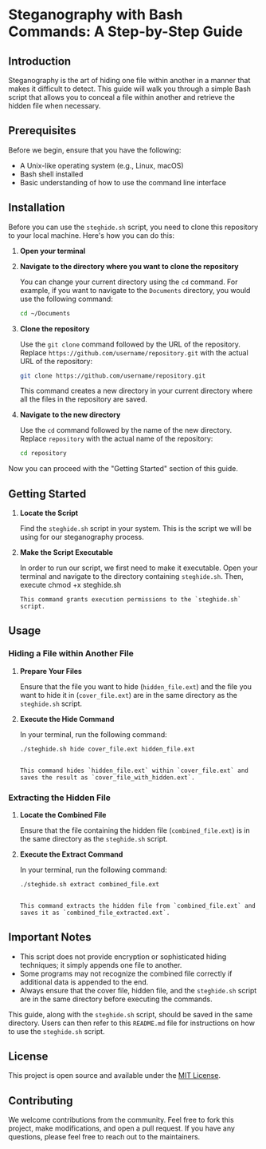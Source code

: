 # Steganography with Bash Commands: A Step-by-Step Guide

## Introduction

Steganography is the art of hiding one file within another in a manner that makes it difficult to detect. This guide will walk you through a simple Bash script that allows you to conceal a file within another and retrieve the hidden file when necessary.

## Prerequisites

Before we begin, ensure that you have the following:

- A Unix-like operating system (e.g., Linux, macOS)
- Bash shell installed
- Basic understanding of how to use the command line interface

## Installation

Before you can use the `steghide.sh` script, you need to clone this repository to your local machine. Here's how you can do this:

1. **Open your terminal**

2. **Navigate to the directory where you want to clone the repository**

   You can change your current directory using the `cd` command. For example, if you want to navigate to the `Documents` directory, you would use the following command:

   ```bash
   cd ~/Documents
   ```

3. **Clone the repository**

   Use the `git clone` command followed by the URL of the repository. Replace `https://github.com/username/repository.git` with the actual URL of the repository:

   ```bash
   git clone https://github.com/username/repository.git
   ```

   This command creates a new directory in your current directory where all the files in the repository are saved.

4. **Navigate to the new directory**

   Use the `cd` command followed by the name of the new directory. Replace `repository` with the actual name of the repository:

   ```bash
   cd repository
   ```

Now you can proceed with the "Getting Started" section of this guide.

## Getting Started

1. **Locate the Script**

   Find the `steghide.sh` script in your system. This is the script we will be using for our steganography process.

2. **Make the Script Executable**

   In order to run our script, we first need to make it executable. Open your terminal and navigate to the directory containing `steghide.sh`. Then, execute chmod +x steghide.sh

   ```text
   This command grants execution permissions to the `steghide.sh` script.
   ```

## Usage

### Hiding a File within Another File

1. **Prepare Your Files**

   Ensure that the file you want to hide (`hidden_file.ext`) and the file you want to hide it in (`cover_file.ext`) are in the same directory as the `steghide.sh` script.

2. **Execute the Hide Command**

   In your terminal, run the following command:

   ```bash
   ./steghide.sh hide cover_file.ext hidden_file.ext
   ```

   ```text

   This command hides `hidden_file.ext` within `cover_file.ext` and saves the result as `cover_file_with_hidden.ext`.
   ```

### Extracting the Hidden File

1. **Locate the Combined File**

   Ensure that the file containing the hidden file (`combined_file.ext`) is in the same directory as the `steghide.sh` script.

2. **Execute the Extract Command**

   In your terminal, run the following command:

   ```bash
   ./steghide.sh extract combined_file.ext
   ```

   ```text

   This command extracts the hidden file from `combined_file.ext` and saves it as `combined_file_extracted.ext`.
   ```

## Important Notes

- This script does not provide encryption or sophisticated hiding techniques; it simply appends one file to another.
- Some programs may not recognize the combined file correctly if additional data is appended to the end.
- Always ensure that the cover file, hidden file, and the `steghide.sh` script are in the same directory before executing the commands.

This guide, along with the `steghide.sh` script, should be saved in the same directory. Users can then refer to this `README.md` file for instructions on how to use the `steghide.sh` script.

## License

This project is open source and available under the [MIT License](LICENSE.md).

## Contributing

We welcome contributions from the community. Feel free to fork this project, make modifications, and open a pull request. If you have any questions, please feel free to reach out to the maintainers.

